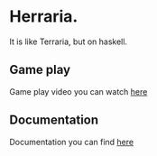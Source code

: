 # Herraria.

It is like Terraria, but on haskell.

## Game play
Game play video you can watch [here](https://youtu.be/MJeGz37EMMw)

## Documentation

Documentation you can find [here](https://andreychertckov.github.io/herraria/)
